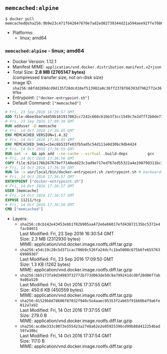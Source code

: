 ## `memcached:alpine`

```console
$ docker pull memcached@sha256:9b9e23c471f642647670e7ad2ed02739344d21a594aee92ffe70863c4fd65644
```

-	Platforms:
	-	linux; amd64

### `memcached:alpine` - linux; amd64

-	Docker Version: 1.12.1
-	Manifest MIME: `application/vnd.docker.distribution.manifest.v2+json`
-	Total Size: **2.8 MB (2765147 bytes)**  
	(compressed transfer size, not on-disk size)
-	Image ID: `sha256:68fdd289dcd9d135f28dcd10ef513902a0c36ff2378f66393d7962772e369fbe`
-	Entrypoint: `["docker-entrypoint.sh"]`
-	Default Command: `["memcached"]`

```dockerfile
# Fri, 23 Sep 2016 16:29:57 GMT
ADD file:d6ee3ba7a4d59b161917082cc7242c660c61bb3f3cc1549c7e2dfff2b0de7104 in / 
# Fri, 23 Sep 2016 17:09:30 GMT
RUN adduser -D memcache
# Fri, 14 Oct 2016 17:36:45 GMT
ENV MEMCACHED_VERSION=1.4.32
# Fri, 14 Oct 2016 17:36:45 GMT
ENV MEMCACHED_SHA1=cbec6b533fe037b5ad5c54d111e0d30bc9db4424
# Fri, 14 Oct 2016 17:36:55 GMT
RUN set -x 	&& apk add --no-cache --virtual .build-deps 		gcc 		libc-dev 		libevent-dev 		linux-headers 		make 		perl 		tar 	&& wget -O memcached.tar.gz "http://memcached.org/files/memcached-$MEMCACHED_VERSION.tar.gz" 	&& echo "$MEMCACHED_SHA1  memcached.tar.gz" | sha1sum -c - 	&& mkdir -p /usr/src/memcached 	&& tar -xzf memcached.tar.gz -C /usr/src/memcached --strip-components=1 	&& rm memcached.tar.gz 	&& cd /usr/src/memcached 	&& ./configure 	&& make -j$(getconf _NPROCESSORS_ONLN) 	&& make install 	&& cd / && rm -rf /usr/src/memcached 	&& runDeps="$( 		scanelf --needed --nobanner --recursive /usr/local 			| awk '{ gsub(/,/, "\nso:", $2); print "so:" $2 }' 			| sort -u 			| xargs -r apk info --installed 			| sort -u 	)" 	&& apk add --virtual .memcached-rundeps $runDeps 	&& apk del .build-deps
# Fri, 14 Oct 2016 17:36:56 GMT
COPY file:621e178b267679ef7140edd23c3ad9e717ed767ed55322a4e198798311bc1d36 in /usr/local/bin/ 
# Fri, 14 Oct 2016 17:36:56 GMT
RUN ln -s usr/local/bin/docker-entrypoint.sh /entrypoint.sh # backwards compat
# Fri, 14 Oct 2016 17:36:57 GMT
ENTRYPOINT ["docker-entrypoint.sh"]
# Fri, 14 Oct 2016 17:36:57 GMT
USER [memcache]
# Fri, 14 Oct 2016 17:36:57 GMT
EXPOSE 11211/tcp
# Fri, 14 Oct 2016 17:36:58 GMT
CMD ["memcached"]
```

-	Layers:
	-	`sha256:c0cb142e43453ebb1f82b905aa472e6e66017efd43872135bc5372e4fac04031`  
		Last Modified: Fri, 23 Sep 2016 16:30:54 GMT  
		Size: 2.3 MB (2312930 bytes)  
		MIME: application/vnd.docker.image.rootfs.diff.tar.gzip
	-	`sha256:e5dc19c20c5d371cac706b9c526fa24dcfc1ba5608c675b6fe65576369909307`  
		Last Modified: Fri, 23 Sep 2016 17:09:50 GMT  
		Size: 1.3 KB (1262 bytes)  
		MIME: application/vnd.docker.image.rootfs.diff.tar.gzip
	-	`sha256:bb5173fa9d34983f32772b773d063de50c9a799241dcd8f20d06f7ab9a86a520`  
		Last Modified: Fri, 14 Oct 2016 17:37:55 GMT  
		Size: 450.6 KB (450559 bytes)  
		MIME: application/vnd.docker.image.rootfs.diff.tar.gzip
	-	`sha256:01529b8d78606f87032f940c5e4aaec95353f2ab65f91b60b4f9a6fe012a7a92`  
		Last Modified: Fri, 14 Oct 2016 17:37:55 GMT  
		Size: 279.0 B  
		MIME: application/vnd.docker.image.rootfs.diff.tar.gzip
	-	`sha256:acd8e333c8073e555423a2748a62e2e05925396cd99b88d412254bad597a30bc`  
		Last Modified: Fri, 14 Oct 2016 17:37:54 GMT  
		Size: 117.0 B  
		MIME: application/vnd.docker.image.rootfs.diff.tar.gzip
